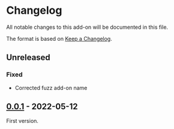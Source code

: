 # Changelog
All notable changes to this add-on will be documented in this file.

The format is based on [Keep a Changelog](https://keepachangelog.com/en/1.0.0/).

## Unreleased

### Fixed
- Corrected fuzz add-on name

## [0.0.1] - 2022-05-12

First version.

[0.0.1]: https://github.com/zaproxy/zap-extensions/releases/packpentester-v0.0.1
